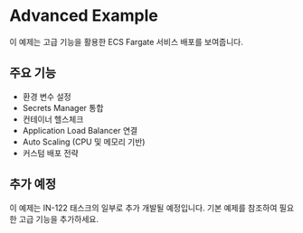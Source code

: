 # Advanced Example

이 예제는 고급 기능을 활용한 ECS Fargate 서비스 배포를 보여줍니다.

## 주요 기능

- 환경 변수 설정
- Secrets Manager 통합
- 컨테이너 헬스체크
- Application Load Balancer 연결
- Auto Scaling (CPU 및 메모리 기반)
- 커스텀 배포 전략

## 추가 예정

이 예제는 IN-122 태스크의 일부로 추가 개발될 예정입니다.
기본 예제를 참조하여 필요한 고급 기능을 추가하세요.
